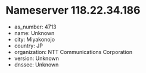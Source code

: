 # Nameserver 118.22.34.186

* as_number: 4713
* name: Unknown
* city: Miyakonojo
* country: JP
* organization: NTT Communications Corporation
* version: Unknown
* dnssec: Unknown
